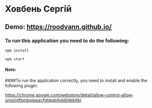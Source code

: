 # Ховбень Сергій
## Demo: https://roodvann.github.io/

### To run this application you need to do the following:

```
npm install
```

```
npm start
```

#### Note:
####To run the application correctly, you need to install and enable the following plugin:

https://chrome.google.com/webstore/detail/allow-control-allow-origi/nlfbmbojpeacfghkpbjhddihlkkiljbi


